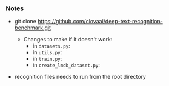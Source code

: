 ### Notes
- git clone https://github.com/clovaai/deep-text-recognition-benchmark.git
    - Changes to make if it doesn't work:
        - in `datasets.py`:
        - in `utils.py`:
        - in `train.py`:
        - in `create_lmdb_dataset.py`:

- recognition files needs to run from the root directory